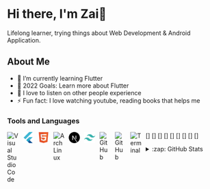 # Hi there, I'm Zai👋

Lifelong learner, trying things about Web Development & Android Application.

## About Me

- 🌱 I’m currently learning Flutter
- 🥅 2022 Goals: Learn more about Flutter
- 👯 I love to listen on other people experience
- ⚡ Fun fact: I love watching youtube, reading books that helps me

### Tools and Languages

[<img align="left" alt="Visual Studio Code" width="26px" src="https://cdn.jsdelivr.net/gh/devicons/devicon/icons/vscode/vscode-original.svg" style="padding-right:10px;" />]
[<img align="left" alt="Flutter" width="26px" src="https://github.com/devicons/devicon/blob/master/icons/flutter/flutter-original.svg" style="padding-right:10px;" />]
[<img align="left" alt="HTML" width="26px" src="https://github.com/devicons/devicon/blob/master/icons/html5/html5-original.svg" style="padding-right:10px;" />]
[<img align="left" alt="Arch Linux" width="26px" src="https://upload.wikimedia.org/wikipedia/commons/a/a5/Archlinux-icon-crystal-64.svg" style="padding-right:10px;" />]
[<img align="left" alt="NextJS" width="26px" src="https://github.com/devicons/devicon/blob/master/icons/nextjs/nextjs-original.svg" style="padding-right:10px;" />]
[<img align="left" alt="TailwindCSS" width="26px" src="https://github.com/devicons/devicon/blob/master/icons/tailwindcss/tailwindcss-plain.svg" style="padding-right:10px;" />]
[<img align="left" alt="GitHub" width="26px" src="https://user-images.githubusercontent.com/3369400/139447912-e0f43f33-6d9f-45f8-be46-2df5bbc91289.png" style="padding-right:10px;" />]
[<img align="left" alt="GitHub" width="26px" src="https://user-images.githubusercontent.com/3369400/139448065-39a229ba-4b06-434b-bc67-616e2ed80c8f.png" style="padding-right:10px;" />]
[<img align="left" alt="Terminal" width="26px" src="https://img.icons8.com/external-royyan-wijaya-detailed-outline-royyan-wijaya/24/000000/external-terminal-development-royyan-wijaya-detailed-outline-royyan-wijaya.png" style="padding-right:10px;" />]

<details>
  <summary>:zap: GitHub Stats</summary>

![GitHub Streak](http://github-readme-streak-stats.herokuapp.com?user=zrylzfra&theme=blood&hide_border=true&date_format=M%20j%5B%2C%20Y%5D)

![My GitHub Stats](https://github-readme-stats.vercel.app/api/?username=zrylzfra&count_private=true&showicons=true)

</details>
